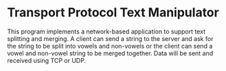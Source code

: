 # Transport Protocol Text Manipulator

This program implements a network-based application to support text splitting and merging. A client can send a string to the server and ask for the string to be split into vowels and non-vowels or the client can send a vowel and non-vowel string to be merged together. Data will be sent and received using TCP or UDP.
